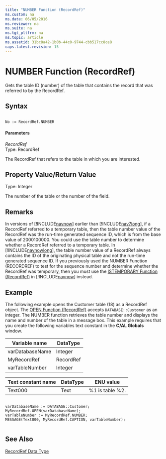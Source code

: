 ```yaml
---
title: "NUMBER Function (RecordRef)"
ms.custom: na
ms.date: 06/05/2016
ms.reviewer: na
ms.suite: na
ms.tgt_pltfrm: na
ms.topic: article
ms.assetid: 31bc8a42-1b0b-44c0-9744-cbb517cc8ce8
caps.latest.revision: 15
---
```

# NUMBER Function (RecordRef)
Gets the table ID \(number\) of the table that contains the record that was referred to by the RecordRef.  
  
## Syntax  
  
```  
  
No := RecordRef.NUMBER  
```  
  
#### Parameters  
 *RecordRef*  
 Type: RecordRef  
  
 The RecordRef that refers to the table in which you are interested.  
  
## Property Value\/Return Value  
 Type: Integer  
  
 The number of the table or the number of the field.  
  
## Remarks  
 In versions of [!INCLUDE[navnow](includes/navnow_md.md)] earlier than [!INCLUDE[nav7long](includes/nav7long_md.md)], if a RecordRef referred to a temporary table, then the table number value of the RecordRef was the run\-time generated sequence ID, which is from the base value of 2000100000. You could use the table number to determine whether a RecordRef referred to a temporary table. In [!INCLUDE[navnowlong](includes/navnowlong_md.md)], the table number value of a RecordRef always contains the ID of the originating physical table and not the run\-time generated sequence ID. If you previously used the NUMBER Function \(RECORDREF\) to test for the sequence number and determine whether the RecordRef was temporary, then you must use the [ISTEMPORARY Function \(RecordRef\)](ISTEMPORARY-Function--RecordRef-.md) in [!INCLUDE[navnow](includes/navnow_md.md)] instead.  
  
## Example  
 The following example opens the Customer table \(18\) as a RecordRef object. The [OPEN Function \(RecordRef\)](OPEN-Function--RecordRef-.md) accepts `DATABASE::Customer` as an integer. The NUMBER function retrieves the table number and displays the name and number of the table in a message box. This example requires that you create the following variables text constant in the **C\/AL Globals** window.  
  
|Variable name|DataType|  
|-------------------|--------------|  
|varDatabaseName|Integer|  
|MyRecordRef|RecordRef|  
|varTableNumber|Integer|  
  
|Text constant name|DataType|ENU value|  
|------------------------|--------------|---------------|  
|Text000|Text|%1 is table %2.|  
  
```  
  
varDatabaseName := DATABASE::Customer;  
MyRecordRef.OPEN(varDatabaseName);  
varTableNumber := MyRecordRef.NUMBER;  
MESSAGE(Text000, MyRecordRef.CAPTION, varTableNumber);  
  
```  
  
## See Also  
 [RecordRef Data Type](RecordRef-Data-Type.md)